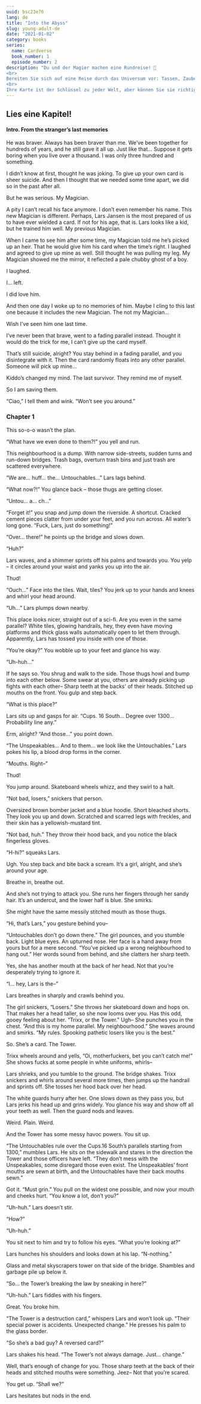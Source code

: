 ```yaml
---
uuid: bsc23e76
lang: de
title: "Into the Abyss"
slug: young-adult-de
date: "2021-01-02"
category: books
series: 
  name: Cardverse
  book_number: 1
  episode_number: 2
description: "Du und der Magier machen eine Rundreise! 🚀
<br>
Bereiten Sie sich auf eine Reise durch das Universum vor: Tassen, Zauberstäbe, Pentacles - Menschen mit genähten Mündern und Halbkatzen. Anscheinend ist Maze auch auf dem Rücken des Schwarzen Kaisers (beängstigend!), Um dich zu holen, und die Sonne hütet die Geheimnisse ihres Zwillings.
<br>
Ihre Karte ist der Schlüssel zu jeder Welt, aber können Sie sie richtig einsetzen und reicht das aus, um zu überleben?"
---
```


## Lies eine Kapitel!

#### Intro. From the stranger’s last memories

He was braver. Always has been braver than me. We’ve been together for hundreds of years, and he still gave it all up. Just like that… Suppose it gets boring when you live over a thousand. I was only three hundred and something.

I didn’t know at first, thought he was joking. To give up your own card is sheer suicide. And then I thought that we needed some time apart, we did so in the past after all. 

But he was serious. My Magician. 

A pity I can’t recall his face anymore. I don’t even remember his name. This new Magician is different. Perhaps, Lars Jansen is the most prepared of us to have ever wielded a card. If not for his age, that is. Lars looks like a kid, but he trained him well. My previous Magician.

When I came to see him after some time, my Magician told me he’s picked up an heir. That he would give him his card when the time’s right. I laughed and agreed to give up mine as well. Still thought he was pulling my leg. My Magician showed me the mirror, it reflected a pale chubby ghost of a boy.

I laughed.

I… left.

I did love him.

And then one day I woke up to no memories of him. Maybe I cling to this last one because it includes the new Magician. The not my Magician…

Wish I’ve seen him one last time.

I’ve never been that brave, went to a fading parallel instead. Thought it would do the trick for me, I can’t give up the card myself. 

That’s still suicide, alright? You stay behind in a fading parallel, and you disintegrate with it. Then the card randomly floats into any other parallel. Someone will pick up mine…

Kiddo’s changed my mind. The last survivor. They remind me of myself.

So I am saving them.

“Ciao,” I tell them and wink. “Won’t see you around.”


### Chapter 1

This so-o-o wasn’t the plan.

“What have we even done to them?!” you yell and run. 

This neighbourhood is a dump. With narrow side-streets, sudden turns and run-down bridges. Trash bags, overturn trash bins and just trash are scattered everywhere.

“We are… huff… the… Untouchables…” Lars lags behind.

“What now?!” You glance back – those thugs are getting closer. 

“Untou… a… ch…”

“Forget it!” you snap and jump down the riverside. A shortcut. Cracked cement pieces clatter from under your feet, and you run across. All water’s long gone. “Fuck, Lars, just do something!”

“Over… there!” he points up the bridge and slows down.

“Huh?” 

Lars waves, and a shimmer sprints off his palms and towards you. You yelp – it circles around your waist and yanks you up into the air.

Thud!

“Ouch…” Face into the tiles. Wait, tiles? You jerk up to your hands and knees and whirl your head around.

“Uh…” Lars plumps down nearby. 

This place looks nicer, straight out of a sci-fi. Are you even in the same parallel? White tiles, glowing handrails, hey, they even have moving platforms and thick glass walls automatically open to let them through.
 Apparently, Lars has tossed you inside with one of those.

“You’re okay?” You wobble up to your feet and glance his way.

“Uh-huh…”

If he says so. You shrug and walk to the side. Those thugs howl and bump into each other below. Some swear at you, others are already picking up fights with each other– Sharp teeth at the backs' of their heads. Stitched up mouths on the front. You gulp and step back.

“What is this place?” 

Lars sits up and gasps for air. “Cups. 16 South… Degree over 1300… Probability line any.” 

Erm, alright? “And those…” you point down.

“The Unspeakables… And to them… we look like the Untouchables.” Lars pokes his lip, a blood drop forms in the corner. 

“Mouths. Right–”

Thud!

You jump around. Skateboard wheels whizz, and they swirl to a halt.

“Not bad, losers,” snickers that person. 

Oversized brown bomber jacket and a blue hoodie. Short bleached shorts. They look you up and down. Scratched and scarred legs with freckles, and their skin has a yellowish-mustard tint. 

“Not bad, huh.” They throw their hood back, and you notice the black fingerless gloves.

“H-hi?” squeaks Lars.

Ugh. You step back and bite back a scream. It’s a girl, alright, and she’s around your age. 

Breathe in, breathe out. 

And she’s not trying to attack you. She runs her fingers through her sandy hair. It’s an undercut, and the lower half is blue. She smirks. 

She might have the same messily stitched mouth as those thugs. 

“Hi, that’s Lars,” you gesture behind you–

“Untouchables don’t go down there.” The girl pounces, and you stumble back. Light blue eyes. An upturned nose. Her face is a hand away from yours but for a mere second. “You’ve picked up a wrong neighbourhood to hang out.” Her words sound from behind, and she clatters her sharp teeth. 

Yes, she has another mouth at the back of her head. Not that you’re desperately trying to ignore it.

“I… hey, Lars is the–”

Lars breathes in sharply and crawls behind you.

The girl snickers, “Losers.” She throws her skateboard down and hops on. That makes her a head taller, so she now looms over you. Has this odd, gooey feeling about her. “Trixx, or the Tower.” Ugh– She punches you in the chest. “And this is my home parallel. My neighbourhood.” She waves around and smirks. “My rules. Spooking pathetic losers like you is the best.”

So. She’s a card. The Tower.

Trixx wheels around and yells, “Oi, motherfuckers, bet you can’t catch me!” She shows fucks at some people in white uniforms, whirls– 

Lars shrieks, and you tumble to the ground. The bridge shakes. Trixx snickers and whirls around several more times, then jumps up the handrail and sprints off. She tosses her hood back over her head. 

The white guards hurry after her. One slows down as they pass you, but Lars jerks his head up and grins widely. You glance his way and show off all your teeth as well. Then the guard nods and leaves. 

Weird. Plain. Weird. 

And the Tower has some messy havoc powers. You sit up.

“The Untouchables rule over the Cups.16 South’s parallels starting from 1300,” mumbles Lars. He sits on the sidewalk and stares in the direction the Tower and those officers have left. “They don’t mess with the Unspeakables, some disregard those even exist. The Unspeakables’ front mouths are sewn at birth, and the Untouchables have their back mouths sewn.”

Got it. “Must grin.” You pull on the widest one possible, and now your mouth and cheeks hurt. “You know a lot, don’t you?”

“Uh-huh.” Lars doesn’t stir.

“How?”

“Uh-huh.” 

You sit next to him and try to follow his eyes. “What you’re looking at?”

Lars hunches his shoulders and looks down at his lap. “N-nothing.”

Glass and metal skyscrapers tower on that side of the bridge. Shambles and garbage pile up below it. 

“So… the Tower’s breaking the law by sneaking in here?”

“Uh-huh.” Lars fiddles with his fingers.

Great. You broke him.

“The Tower is a destruction card,” whispers Lars and won’t look up. “Their special power is accidents. Unexpected change.” He presses his palm to the glass border.

“So she’s a bad guy? A reversed card?”

Lars shakes his head. “The Tower’s not always damage. Just… change.”

Well, that’s enough of change for you. Those sharp teeth at the back of their heads and stitched mouths were something. Jeez– Not that you’re scared. 

You get up. “Shall we?”

Lars hesitates but nods in the end.
